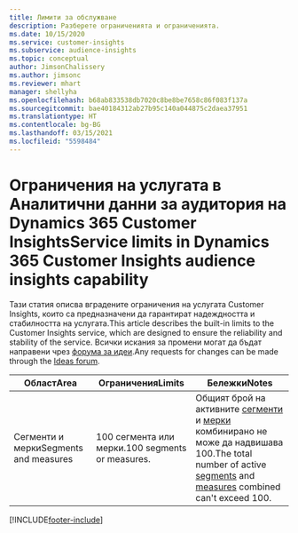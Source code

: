 ```yaml
---
title: Лимити за обслужване
description: Разберете ограниченията и ограниченията.
ms.date: 10/15/2020
ms.service: customer-insights
ms.subservice: audience-insights
ms.topic: conceptual
author: JimsonChalissery
ms.author: jimsonc
ms.reviewer: mhart
manager: shellyha
ms.openlocfilehash: b68ab833538db7020c8be8be7658c86f083f137a
ms.sourcegitcommit: bae40184312ab27b95c140a044875c2daea37951
ms.translationtype: HT
ms.contentlocale: bg-BG
ms.lasthandoff: 03/15/2021
ms.locfileid: "5598484"
---
```

# <a name="service-limits-in-dynamics-365-customer-insights-audience-insights-capability"></a><span data-ttu-id="29ae4-103">Ограничения на услугата в Аналитични данни за аудитория на Dynamics 365 Customer Insights</span><span class="sxs-lookup"><span data-stu-id="29ae4-103">Service limits in Dynamics 365 Customer Insights audience insights capability</span></span>

<span data-ttu-id="29ae4-104">Тази статия описва вградените ограничения на услугата Customer Insights, които са предназначени да гарантират надеждността и стабилността на услугата.</span><span class="sxs-lookup"><span data-stu-id="29ae4-104">This article describes the built-in limits to the Customer Insights service, which are designed to ensure the reliability and stability of the service.</span></span> <span data-ttu-id="29ae4-105">Всички искания за промени могат да бъдат направени чрез [форума за идеи](https://go.microsoft.com/fwlink/?linkid=2074172).</span><span class="sxs-lookup"><span data-stu-id="29ae4-105">Any requests for changes can be made through the [Ideas forum](https://go.microsoft.com/fwlink/?linkid=2074172).</span></span> 
 
| <span data-ttu-id="29ae4-106">Област</span><span class="sxs-lookup"><span data-stu-id="29ae4-106">Area</span></span>  | <span data-ttu-id="29ae4-107">Ограничения</span><span class="sxs-lookup"><span data-stu-id="29ae4-107">Limits</span></span>  | <span data-ttu-id="29ae4-108">Бележки</span><span class="sxs-lookup"><span data-stu-id="29ae4-108">Notes</span></span> |
|-------------|---------------------------------------------------------------------|---------------------------------------------------------------------|
| <span data-ttu-id="29ae4-109">Сегменти и мерки</span><span class="sxs-lookup"><span data-stu-id="29ae4-109">Segments and measures</span></span> | <span data-ttu-id="29ae4-110">100 сегмента или мерки.</span><span class="sxs-lookup"><span data-stu-id="29ae4-110">100 segments or measures.</span></span> | <span data-ttu-id="29ae4-111">Общият брой на активните [сегменти](segments.md) и [мерки](measures.md) комбинирано не може да надвишава 100.</span><span class="sxs-lookup"><span data-stu-id="29ae4-111">The total number of active [segments](segments.md) and [measures](measures.md) combined can't exceed 100.</span></span>  |


[!INCLUDE[footer-include](../includes/footer-banner.md)]